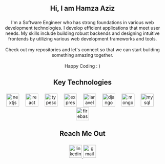 <h2 align="center">Hi, I am Hamza Aziz</h2>

###

<p align="center">I'm a Software Engineer who has strong foundations in various web development technologies. I develop efficient applications that meet user needs. My skills include building robust backends and designing intuitive frontends by utilizing various web development frameworks and tools.<br><br>Check out my repositories and let's connect so that we can start building something amazing together.<br><br>Happy Coding : )</p>

###

<h2 align="center">Key Technologies</h2>

###

<div align="center">
  <img src="https://skillicons.dev/icons?i=nextjs" height="40" alt="nextjs logo"  />
  <img width="12" />
  <img src="https://cdn.jsdelivr.net/gh/devicons/devicon/icons/react/react-original.svg" height="40" alt="react logo"  />
  <img width="12" />
  <img src="https://cdn.jsdelivr.net/gh/devicons/devicon/icons/typescript/typescript-original.svg" height="40" alt="typescript logo"  />
  <img width="12" />
  <img src="https://skillicons.dev/icons?i=express" height="40" alt="express logo"  />
  <img width="12" />
  <img src="https://cdn.simpleicons.org/laravel/FF2D20" height="40" alt="laravel logo"  />
  <img width="12" />
  <img src="https://skillicons.dev/icons?i=django" height="40" alt="django logo"  />
  <img width="12" />
  <img src="https://cdn.simpleicons.org/mongodb/47A248" height="40" alt="mongodb logo"  />
  <img width="12" />
  <img src="https://skillicons.dev/icons?i=mysql" height="40" alt="mysql logo"  />
  <img width="12" />
  <img src="https://cdn.simpleicons.org/firebase/FFCA28" height="40" alt="firebase logo"  />
</div>

###

<h2 align="center">Reach Me Out</h2>

###

<div align="center">
  <a href="https://linkedin.com/in/iamhamzaaziz" target="_blank">
    <img src="https://img.shields.io/static/v1?message=Visit%20my%20LinkedIn&logo=linkedin&label=&color=0077B5&logoColor=white&labelColor=&style=for-the-badge" height="40" alt="linkedin logo"  />
  </a>
  <a href="mailto:hamzaaziz086@gmail.com" target="_blank">
    <img src="https://img.shields.io/static/v1?message=Email%20Me&logo=gmail&label=&color=D14836&logoColor=white&labelColor=&style=for-the-badge" height="40" alt="gmail logo"  />
  </a>
</div>

###
